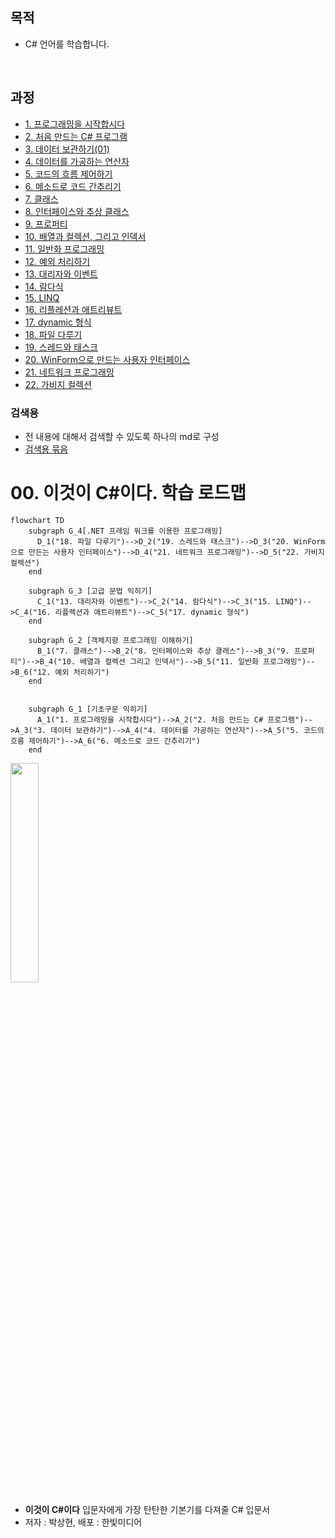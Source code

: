 ## 목적 
- C# 언어를 학습합니다.

<br>

## 과정
- [1. 프로그래밍을 시작합시다](https://github.com/SagiK-Repository/C-_Study/blob/main/Chapter01.md)
- [2. 처음 만드는 C# 프로그램](https://github.com/SagiK-Repository/C-_Study/blob/main/Chapter02.md)
- [3. 데이터 보관하기(01)](https://github.com/SagiK-Repository/C-_Study/blob/main/Chapter03.md)
- [4. 데이터를 가공하는 연산자](https://github.com/SagiK-Repository/C-_Study/blob/main/Chapter04.md)
- [5. 코드의 흐름 제어하기](https://github.com/SagiK-Repository/C-_Study/blob/main/Chapter05.md)
- [6. 메소드로 코드 간추리기](https://github.com/SagiK-Repository/C-_Study/blob/main/Chapter06.md)
- [7. 클래스](https://github.com/SagiK-Repository/C-_Study/blob/main/Chapter07.md)
- [8. 인터페이스와 추상 클래스](https://github.com/SagiK-Repository/C-_Study/blob/main/Chapter08.md)
- [9. 프로퍼티](https://github.com/SagiK-Repository/C-_Study/blob/main/Chapter09.md)
- [10. 배열과 컬렉션, 그리고 인덱서](https://github.com/SagiK-Repository/C-_Study/blob/main/Chapter10.md)
- [11. 일반화 프로그래밍](https://github.com/SagiK-Repository/C-_Study/blob/main/Chapter11.md)
- [12. 예외 처리하기](https://github.com/SagiK-Repository/C-_Study/blob/main/Chapter12.md)
- [13. 대리자와 이벤트](https://github.com/SagiK-Repository/C-_Study/blob/main/Chapter13.md)
- [14. 람다식](https://github.com/SagiK-Repository/C-_Study/blob/main/Chapter14.md)
- [15. LINQ](https://github.com/SagiK-Repository/C-_Study/blob/main/Chapter15.md)
- [16. 리플레션과 애트리뷰트](https://github.com/SagiK-Repository/C-_Study/blob/main/Chapter16.md)
- [17. dynamic 형식](https://github.com/SagiK-Repository/C-_Study/blob/main/Chapter17.md)
- [18. 파일 다루기](https://github.com/SagiK-Repository/C-_Study/blob/main/Chapter18.md)
- [19. 스레드와 태스크](https://github.com/SagiK-Repository/C-_Study/blob/main/Chapter19.md)
- [20. WinForm으로 만드는 사용자 인터페이스](https://github.com/SagiK-Repository/C-_Study/blob/main/Chapter20.md)
- [21. 네트워크 프로그래밍](https://github.com/SagiK-Repository/C-_Study/blob/main/Chapter21.md)
- [22. 가비지 컬렉션](https://github.com/SagiK-Repository/C-_Study/blob/main/Chapter22.md)

### 검색용

- 전 내용에 대해서 검색할 수 있도록 하나의 md로 구성
- [검색용 묶음](https://github.com/SagiK-Repository/C_Sharp_Study/blob/main/%EA%B2%80%EC%83%89%EC%9A%A9%20%ED%8C%8C%EC%9D%BC.md)


# 00. 이것이 C#이다. 학습 로드맵

```mermaid
flowchart TD
    subgraph G_4[.NET 프레임 워크를 이용한 프로그래밍]
      D_1("18. 파일 다루기")-->D_2("19. 스레드와 태스크")-->D_3("20. WinForm으로 만든는 사용자 인터페이스")-->D_4("21. 네트워크 프로그래밍")-->D_5("22. 가비지 컬렉션")
    end

    subgraph G_3 [고급 문법 익히기]
      C_1("13. 대리자와 이벤트")-->C_2("14. 람다식")-->C_3("15. LINQ")-->C_4("16. 리플렉션과 애트리뷰트")-->C_5("17. dynamic 형식")
    end

    subgraph G_2 [객체지향 프로그래밍 이해하기]
      B_1("7. 클래스")-->B_2("8. 인터페이스와 추상 클래스")-->B_3("9. 프로퍼티")-->B_4("10. 배열과 컬렉션 그리고 인덱서")-->B_5("11. 일반화 프로그래밍")-->B_6("12. 예외 처리하기")
    end


    subgraph G_1 [기초구문 익히기]
      A_1("1. 프로그래밍을 시작합시다")-->A_2("2. 처음 만드는 C# 프로그램")-->A_3("3. 데이터 보관하기")-->A_4("4. 데이터를 가공하는 연산자")-->A_5("5. 코드의 흐름 제어하기")-->A_6("6. 메소드로 코드 간추리기")
    end
```

<img src="http://image.yes24.com/goods/96674785/XL" width="30%">  

- **이것이 C#이다** 입문자에게 가장 탄탄한 기본기를 다져줄 C# 입문서
- 저자 : 박상현, 배포 : 한빛미디어
